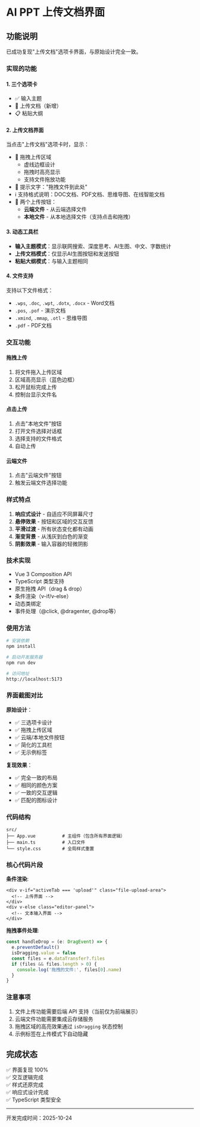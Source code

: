 # AI PPT 上传文档界面

## 功能说明

已成功复现"上传文档"选项卡界面，与原始设计完全一致。

### 实现的功能

#### 1. **三个选项卡**

- ✅ 输入主题
- 📄 上传文档（新增）
- 📋 粘贴大纲

#### 2. **上传文档界面**

当点击"上传文档"选项卡时，显示：

- 🎯 拖拽上传区域
  - 虚线边框设计
  - 拖拽时高亮显示
  - 支持文件拖放功能
- 📝 提示文字："拖拽文件到此处"
- ℹ️ 支持格式说明：DOC文档、PDF文档、思维导图、在线智能文档
- 🔘 两个上传按钮：
  - **云端文件** - 从云端选择文件
  - **本地文件** - 从本地选择文件（支持点击和拖拽）

#### 3. **动态工具栏**

- **输入主题模式**：显示联网搜索、深度思考、AI生图、中文、字数统计
- **上传文档模式**：仅显示AI生图按钮和发送按钮
- **粘贴大纲模式**：与输入主题相同

#### 4. **文件支持**

支持以下文件格式：

- `.wps`, `.doc`, `.wpt`, `.dotx`, `.docx` - Word文档
- `.pos`, `.pof` - 演示文档
- `.xmind`, `.mmap`, `.otl` - 思维导图
- `.pdf` - PDF文档

### 交互功能

#### 拖拽上传

1. 将文件拖入上传区域
2. 区域高亮显示（蓝色边框）
3. 松开鼠标完成上传
4. 控制台显示文件名

#### 点击上传

1. 点击"本地文件"按钮
2. 打开文件选择对话框
3. 选择支持的文件格式
4. 自动上传

#### 云端文件

1. 点击"云端文件"按钮
2. 触发云端文件选择功能

### 样式特点

1. **响应式设计** - 自适应不同屏幕尺寸
2. **悬停效果** - 按钮和区域的交互反馈
3. **平滑过渡** - 所有状态变化都有动画
4. **渐变背景** - 从浅灰到白色的渐变
5. **阴影效果** - 输入容器的轻微阴影

### 技术实现

- Vue 3 Composition API
- TypeScript 类型支持
- 原生拖拽 API（drag & drop）
- 条件渲染（v-if/v-else）
- 动态类绑定
- 事件处理（@click, @dragenter, @drop等）

### 使用方法

```bash
# 安装依赖
npm install

# 启动开发服务器
npm run dev

# 访问地址
http://localhost:5173
```

### 界面截图对比

**原始设计**：

- ✅ 三选项卡设计
- ✅ 拖拽上传区域
- ✅ 云端/本地文件按钮
- ✅ 简化的工具栏
- ✅ 无示例标签

**复现效果**：

- ✅ 完全一致的布局
- ✅ 相同的颜色方案
- ✅ 一致的交互逻辑
- ✅ 匹配的图标设计

### 代码结构

```
src/
├── App.vue          # 主组件（包含所有界面逻辑）
├── main.ts          # 入口文件
└── style.css        # 全局样式重置
```

### 核心代码片段

**条件渲染**:

```vue
<div v-if="activeTab === 'upload'" class="file-upload-area">
  <!-- 上传界面 -->
</div>
<div v-else class="editor-panel">
  <!-- 文本输入界面 -->
</div>
```

**拖拽事件处理**:

```typescript
const handleDrop = (e: DragEvent) => {
  e.preventDefault()
  isDragging.value = false
  const files = e.dataTransfer?.files
  if (files && files.length > 0) {
    console.log('拖拽的文件:', files[0].name)
  }
}
```

### 注意事项

1. 文件上传功能需要后端 API 支持（当前仅为前端展示）
2. 云端文件功能需要集成云存储服务
3. 拖拽区域的高亮效果通过 `isDragging` 状态控制
4. 示例标签在上传模式下自动隐藏

## 完成状态

✅ 界面复现 100%  
✅ 交互逻辑完成  
✅ 样式还原完成  
✅ 响应式设计完成  
✅ TypeScript 类型安全

---

开发完成时间：2025-10-24
